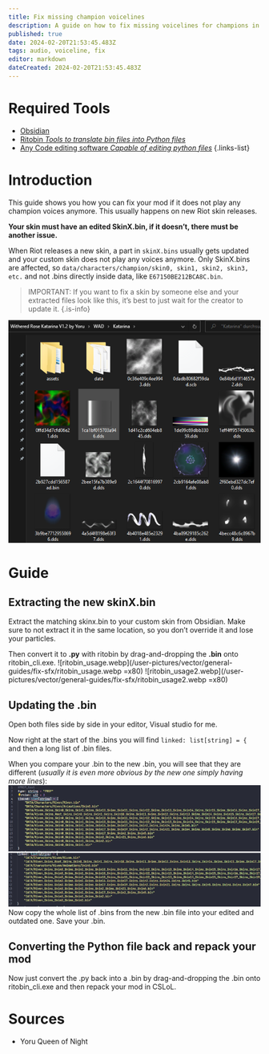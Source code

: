 ```yaml
---
title: Fix missing champion voicelines
description: A guide on how to fix missing voicelines for champions in your custom skin.
published: true
date: 2024-02-20T21:53:45.483Z
tags: audio, voiceline, fix
editor: markdown
dateCreated: 2024-02-20T21:53:45.483Z
---
```


# Required Tools

- [Obsidian](/core-guides/tools/obsidian)
- [Ritobin *Tools to translate bin files into Python files*](/core-guides/tools/rito-bin)
- [Any Code editing software *Capable of editing python files*](/core-guides/tools#coding)
{.links-list}

# Introduction

This guide shows you how you can fix your mod if it does not play any champion voices anymore.
This usually happens on new Riot skin releases.

**Your skin must have an edited SkinX.bin, if it doesn’t, there must be another issue.**

When Riot releases a new skin, a part in `skinX.bins` usually gets updated and your custom skin does not play any voices anymore.
Only SkinX.bins are affected, so `data/characters/champion/skin0, skin1, skin2, skin3, etc.` and not .bins directly inside data, like `E67150BE212BCA8C.bin`.

> IMPORTANT: If you want to fix a skin by someone else and your extracted files look like this, it’s best to just wait for the creator to update it.
{.is-info}

![exampleextractedfiles.webp](/user-pictures/vector/general-guides/fix-sfx/exampleextractedfiles.webp)

# Guide
## Extracting the new skinX.bin

Extract the matching skinx.bin to your custom skin from Obsidian. Make sure to not extract it in the same location, so you don’t override it and lose your particles.

Then convert it to **.py** with ritobin by drag-and-dropping the **.bin** onto ritobin_cli.exe.
![ritobin_usage.webp](/user-pictures/vector/general-guides/fix-sfx/ritobin_usage.webp =x80)
![ritobin_usage2.webp](/user-pictures/vector/general-guides/fix-sfx/ritobin_usage2.webp =x80)

## Updating the .bin
Open both files side by side in your editor, Visual studio for me.

Now right at the start of the .bins you will find `linked: list[string] = {` and then a long list of .bin files.

When you compare your .bin to the new .bin, you will see that they are different (*usually it is even more obvious by the new one simply having more lines*):
![codeblock1.webp](/user-pictures/vector/general-guides/fix-sfx/codeblock1.webp)
![codeblock2.webp](/user-pictures/vector/general-guides/fix-sfx/codeblock2.webp)
Now copy the whole list of .bins from the new .bin file into your edited and outdated one.
Save your .bin.

## Converting the Python file back and repack your mod
Now just convert the .py back into a .bin by drag-and-dropping the .bin onto ritobin_cli.exe and then repack your mod in CSLoL.
# Sources

- Yoru Queen of Night
